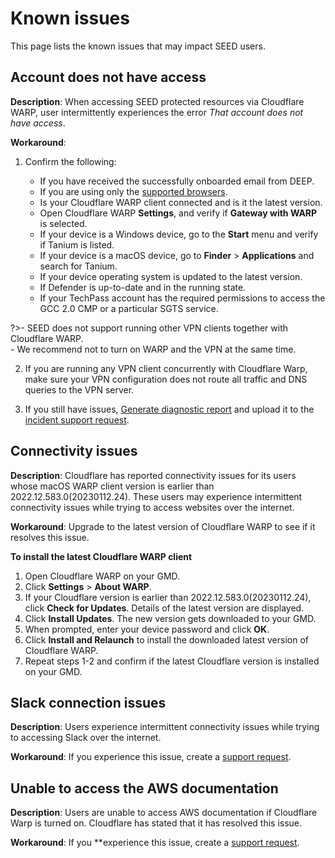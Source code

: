 # Known issues

This page lists the known issues that may impact SEED users.

## Account does not have access

**Description**: When accessing SEED protected resources via Cloudflare WARP, user intermittently experiences the error *That account does not have access*.

**Workaround**: 

1. Confirm the following:

    - If you have received the successfully onboarded email from DEEP.
    - If you are using only the [supported browsers](additional-resources/best-practices).
    - Is your Cloudflare WARP client connected and is it the latest version. 
    - Open Cloudflare WARP **Settings**, and verify if **Gateway with WARP** is selected.
    - If your device is a Windows device, go to the **Start** menu and verify if Tanium is listed.
    - If your device is a macOS device, go to **Finder** > **Applications** and search for Tanium.
    - If your device operating system is updated to the latest version.
    - If Defender is up-to-date and in the running state.
    - If your TechPass account has the required permissions to access the GCC 2.0 CMP or a particular SGTS service.

?>- SEED does not support running other VPN clients together with Cloudflare WARP.<br>- We recommend not to turn on WARP and the VPN at the same time.

2. If you are running any VPN client concurrently with Cloudflare Warp, make sure your VPN configuration does not route all traffic and DNS queries to the VPN server.

3. If you still have issues, [Generate diagnostic report](https://docs.developer.tech.gov.sg/docs/security-suite-for-engineering-endpoint-devices/#/faqs/how-to-generate-and-upload-diagnostic-files-to-incident-support-request) and upload it to the [incident support request](https://docs.developer.tech.gov.sg/docs/security-suite-for-engineering-endpoint-devices/raise-an-incident-support-request).

## Connectivity issues 

**Description**: Cloudflare has reported connectivity issues for its users whose macOS WARP client version is earlier than 2022.12.583.0(20230112.24). These users may experience intermittent connectivity issues while trying to access websites over the internet. 

**Workaround**: Upgrade to the latest version of Cloudflare WARP to see if it resolves this issue.

**To install the latest Cloudflare WARP client**

1. Open Cloudflare WARP on your GMD.
2. Click **Settings** > **About WARP**.
3. If your Cloudflare version is earlier than 2022.12.583.0(20230112.24), click **Check for Updates**. Details of the latest version are displayed.
3. Click **Install Updates**. The new version gets downloaded to your GMD.
4. When prompted, enter your device password and click **OK**.
5. Click **Install and Relaunch** to install the downloaded latest version of Cloudflare WARP.
6. Repeat steps 1-2 and confirm if the latest Cloudflare version is installed on your GMD.

## Slack connection issues

**Description**: Users experience intermittent connectivity issues while trying to accessing Slack over the internet.

**Workaround**: If you experience this issue, create a [support request](https://go.gov.sg/seed-techpass-support).

## Unable to access the AWS documentation

**Description**: Users are unable to access AWS documentation if Cloudflare Warp is turned on. Cloudflare has stated that it has resolved this issue. 

**Workaround**: If you **experience this issue, create a [support request](https://go.gov.sg/seed-techpass-support).


